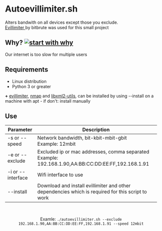 # Autoevillimiter.sh
Alters bandwith on all devices except those you exclude.<br>
<a href="https://github.com/bitbrute/evillimiter"> Evillimiter </a>by bitbrute was used for this small project

## Why? [![start with why](https://img.shields.io/badge/start%20with-why%3F-brightgreen.svg?style=flat)](http://www.ted.com/talks/simon_sinek_how_great_leaders_inspire_action) <br>
Our internet is too slow for multiple users

## Requirements
- Linux distribution
- Python 3 or greater

**+** <a href="https://github.com/bitbrute/evillimiter">evillimiter</a>, <a href="https://nmap.org/download.html">nmap</a> and <a href="http://xmlsoft.org/downloads.html">libxml2-utils</a>, can be installed by using --install on a machine with apt - if don't: install manually

## Use
| Parameter | Description |
| --- | --- |
| -s or --speed | Network bandwidth, bit-kbit-mbit-gbit<br> <integer>Example: 12mbit |
| -e or --exclude | Excluded ip or mac addresses, comma separated<br>Example: 192.168.1.90,AA:BB:CC:DD:EE:FF,192.168.1.91 |
| -i or --interface | Wifi interface to use |
| --install | Download and install evillimiter and other dependencies which is required for this script to work |

<br>

<p align='center'>
  Examle: <code>./autoevillimiter.sh --exclude 192.168.1.90,AA:BB:CC:DD:EE:FF,192.168.1.91 --speed 12mbit</code><br>
</p>
